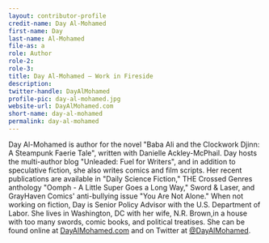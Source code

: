 ```yaml
---
layout: contributor-profile
credit-name: Day Al-Mohamed
first-name: Day
last-name: Al-Mohamed
file-as: a
role: Author
role-2:
role-3:
title: Day Al-Mohamed — Work in Fireside
description:
twitter-handle: DayAlMohamed
profile-pic: day-al-mohamed.jpg
website-url: DayAlMohamed.com
short-name: day-al-mohamed
permalink: day-al-mohamed
---
```

Day Al-Mohamed is author for the novel "Baba Ali and the Clockwork Djinn: A Steampunk Faerie Tale", written with Danielle Ackley-McPhail. Day hosts the multi-author blog "Unleaded: Fuel for Writers", and in addition to speculative fiction, she also writes comics and film scripts. Her recent publications are available in "Daily Science Fiction," THE Crossed Genres anthology "Oomph - A Little Super Goes a Long Way," Sword & Laser, and GrayHaven Comics' anti-bullying issue "You Are Not Alone." When not working on fiction, Day is Senior Policy Advisor with the U.S. Department of Labor. She lives in Washington, DC with her wife, N.R. Brown,in a house with too many swords, comic books, and political treatises. She can be found online at [DayAlMohamed.com](http://www.DayAlMohamed.com) and on Twitter at [@DayAlMohamed](http"//twitter.com/DayAlMohamed).
